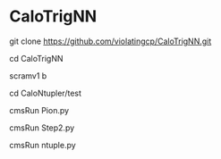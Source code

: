 # CaloTrigNN
git clone https://github.com/violatingcp/CaloTrigNN.git

cd CaloTrigNN

scramv1 b

cd CaloNtupler/test

cmsRun Pion.py

cmsRun Step2.py

cmsRun ntuple.py
